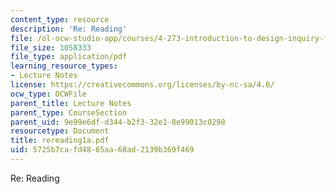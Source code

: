 ```yaml
---
content_type: resource
description: 'Re: Reading'
file: /ol-ocw-studio-app/courses/4-273-introduction-to-design-inquiry-fall-2001/5725b7cafd4865aa68ad2139b369f469_rereading1a.pdf
file_size: 1058333
file_type: application/pdf
learning_resource_types:
- Lecture Notes
license: https://creativecommons.org/licenses/by-nc-sa/4.0/
ocw_type: OCWFile
parent_title: Lecture Notes
parent_type: CourseSection
parent_uid: 9e99e6df-d344-b2f3-32e1-8e99013c0298
resourcetype: Document
title: rereading1a.pdf
uid: 5725b7ca-fd48-65aa-68ad-2139b369f469
---
```

Re: Reading